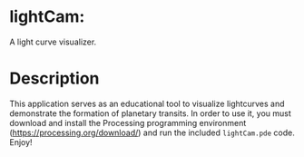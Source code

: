 lightCam: 
=========
A light curve visualizer.

Description
===========
This application serves as an educational tool to visualize lightcurves and demonstrate the formation of planetary transits. In order to use it, you must download and install the Processing programming environment (https://processing.org/download/) and run the included `lightCam.pde` code. Enjoy!
